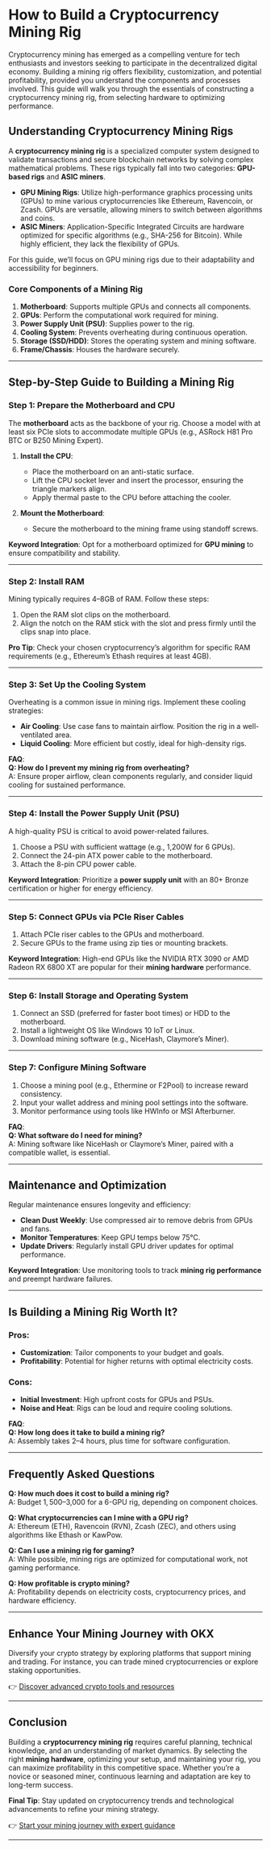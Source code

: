 # How to Build a Cryptocurrency Mining Rig  

Cryptocurrency mining has emerged as a compelling venture for tech enthusiasts and investors seeking to participate in the decentralized digital economy. Building a mining rig offers flexibility, customization, and potential profitability, provided you understand the components and processes involved. This guide will walk you through the essentials of constructing a cryptocurrency mining rig, from selecting hardware to optimizing performance.  

## Understanding Cryptocurrency Mining Rigs  

A **cryptocurrency mining rig** is a specialized computer system designed to validate transactions and secure blockchain networks by solving complex mathematical problems. These rigs typically fall into two categories: **GPU-based rigs** and **ASIC miners**.  

- **GPU Mining Rigs**: Utilize high-performance graphics processing units (GPUs) to mine various cryptocurrencies like Ethereum, Ravencoin, or Zcash. GPUs are versatile, allowing miners to switch between algorithms and coins.  
- **ASIC Miners**: Application-Specific Integrated Circuits are hardware optimized for specific algorithms (e.g., SHA-256 for Bitcoin). While highly efficient, they lack the flexibility of GPUs.  

For this guide, we’ll focus on GPU mining rigs due to their adaptability and accessibility for beginners.  

### Core Components of a Mining Rig  
1. **Motherboard**: Supports multiple GPUs and connects all components.  
2. **GPUs**: Perform the computational work required for mining.  
3. **Power Supply Unit (PSU)**: Supplies power to the rig.  
4. **Cooling System**: Prevents overheating during continuous operation.  
5. **Storage (SSD/HDD)**: Stores the operating system and mining software.  
6. **Frame/Chassis**: Houses the hardware securely.  

---

## Step-by-Step Guide to Building a Mining Rig  

### Step 1: Prepare the Motherboard and CPU  

The **motherboard** acts as the backbone of your rig. Choose a model with at least six PCIe slots to accommodate multiple GPUs (e.g., ASRock H81 Pro BTC or B250 Mining Expert).  

1. **Install the CPU**:  
   - Place the motherboard on an anti-static surface.  
   - Lift the CPU socket lever and insert the processor, ensuring the triangle markers align.  
   - Apply thermal paste to the CPU before attaching the cooler.  

2. **Mount the Motherboard**:  
   - Secure the motherboard to the mining frame using standoff screws.  

**Keyword Integration**: Opt for a motherboard optimized for **GPU mining** to ensure compatibility and stability.  

---

### Step 2: Install RAM  

Mining typically requires 4–8GB of RAM. Follow these steps:  

1. Open the RAM slot clips on the motherboard.  
2. Align the notch on the RAM stick with the slot and press firmly until the clips snap into place.  

**Pro Tip**: Check your chosen cryptocurrency’s algorithm for specific RAM requirements (e.g., Ethereum’s Ethash requires at least 4GB).  

---

### Step 3: Set Up the Cooling System  

Overheating is a common issue in mining rigs. Implement these cooling strategies:  

- **Air Cooling**: Use case fans to maintain airflow. Position the rig in a well-ventilated area.  
- **Liquid Cooling**: More efficient but costly, ideal for high-density rigs.  

**FAQ**:  
**Q: How do I prevent my mining rig from overheating?**  
A: Ensure proper airflow, clean components regularly, and consider liquid cooling for sustained performance.  

---

### Step 4: Install the Power Supply Unit (PSU)  

A high-quality PSU is critical to avoid power-related failures.  

1. Choose a PSU with sufficient wattage (e.g., 1,200W for 6 GPUs).  
2. Connect the 24-pin ATX power cable to the motherboard.  
3. Attach the 8-pin CPU power cable.  

**Keyword Integration**: Prioritize a **power supply unit** with an 80+ Bronze certification or higher for energy efficiency.  

---

### Step 5: Connect GPUs via PCIe Riser Cables  

1. Attach PCIe riser cables to the GPUs and motherboard.  
2. Secure GPUs to the frame using zip ties or mounting brackets.  

**Keyword Integration**: High-end GPUs like the NVIDIA RTX 3090 or AMD Radeon RX 6800 XT are popular for their **mining hardware** performance.  

---

### Step 6: Install Storage and Operating System  

1. Connect an SSD (preferred for faster boot times) or HDD to the motherboard.  
2. Install a lightweight OS like Windows 10 IoT or Linux.  
3. Download mining software (e.g., NiceHash, Claymore’s Miner).  

---

### Step 7: Configure Mining Software  

1. Choose a mining pool (e.g., Ethermine or F2Pool) to increase reward consistency.  
2. Input your wallet address and mining pool settings into the software.  
3. Monitor performance using tools like HWInfo or MSI Afterburner.  

**FAQ**:  
**Q: What software do I need for mining?**  
A: Mining software like NiceHash or Claymore’s Miner, paired with a compatible wallet, is essential.  

---

## Maintenance and Optimization  

Regular maintenance ensures longevity and efficiency:  

- **Clean Dust Weekly**: Use compressed air to remove debris from GPUs and fans.  
- **Monitor Temperatures**: Keep GPU temps below 75°C.  
- **Update Drivers**: Regularly install GPU driver updates for optimal performance.  

**Keyword Integration**: Use monitoring tools to track **mining rig performance** and preempt hardware failures.  

---

## Is Building a Mining Rig Worth It?  

### Pros:  
- **Customization**: Tailor components to your budget and goals.  
- **Profitability**: Potential for higher returns with optimal electricity costs.  

### Cons:  
- **Initial Investment**: High upfront costs for GPUs and PSUs.  
- **Noise and Heat**: Rigs can be loud and require cooling solutions.  

**FAQ**:  
**Q: How long does it take to build a mining rig?**  
A: Assembly takes 2–4 hours, plus time for software configuration.  

---

## Frequently Asked Questions  

**Q: How much does it cost to build a mining rig?**  
A: Budget $1,500–$3,000 for a 6-GPU rig, depending on component choices.  

**Q: What cryptocurrencies can I mine with a GPU rig?**  
A: Ethereum (ETH), Ravencoin (RVN), Zcash (ZEC), and others using algorithms like Ethash or KawPow.  

**Q: Can I use a mining rig for gaming?**  
A: While possible, mining rigs are optimized for computational work, not gaming performance.  

**Q: How profitable is crypto mining?**  
A: Profitability depends on electricity costs, cryptocurrency prices, and hardware efficiency.  

---

## Enhance Your Mining Journey with OKX  

Diversify your crypto strategy by exploring platforms that support mining and trading. For instance, you can trade mined cryptocurrencies or explore staking opportunities.  

👉 [Discover advanced crypto tools and resources](https://bit.ly/okx-bonus)  

---

## Conclusion  

Building a **cryptocurrency mining rig** requires careful planning, technical knowledge, and an understanding of market dynamics. By selecting the right **mining hardware**, optimizing your setup, and maintaining your rig, you can maximize profitability in this competitive space. Whether you’re a novice or seasoned miner, continuous learning and adaptation are key to long-term success.  

**Final Tip**: Stay updated on cryptocurrency trends and technological advancements to refine your mining strategy.  

👉 [Start your mining journey with expert guidance](https://bit.ly/okx-bonus)  

--- 
